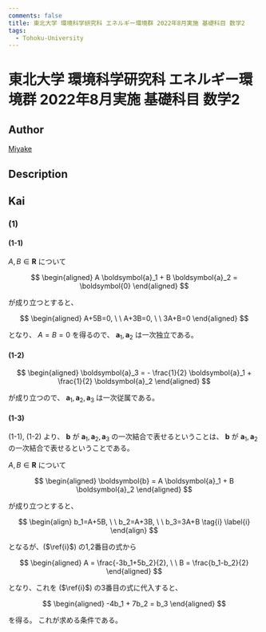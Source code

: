 ```yaml
---
comments: false
title: 東北大学 環境科学研究科 エネルギー環境群 2022年8月実施 基礎科目 数学2
tags:
  - Tohoku-University
---
```

# 東北大学 環境科学研究科 エネルギー環境群 2022年8月実施 基礎科目 数学2

## **Author**
[Miyake](https://miyake.github.io/exams/index.html)

## **Description**

## **Kai**
### (1)
#### (1-1)

$A,B \in \boldsymbol{R}$ について

$$
\begin{aligned}
A \boldsymbol{a}_1 + B \boldsymbol{a}_2 = \boldsymbol{0}
\end{aligned}
$$

が成り立つとすると、

$$
\begin{aligned}
A+5B=0, \ \ A+3B=0, \ \ 3A+B=0
\end{aligned}
$$

となり、 $A=B=0$ を得るので、
$\boldsymbol{a}_1, \boldsymbol{a}_2$ は一次独立である。

#### (1-2)

$$
\begin{aligned}
\boldsymbol{a}_3
= - \frac{1}{2} \boldsymbol{a}_1 + \frac{1}{2} \boldsymbol{a}_2
\end{aligned}
$$

が成り立つので、
$\boldsymbol{a}_1, \boldsymbol{a}_2, \boldsymbol{a}_3$ は一次従属である。

#### (1-3)
(1-1), (1-2) より、
$\boldsymbol{b}$ が
$\boldsymbol{a}_1, \boldsymbol{a}_2, \boldsymbol{a}_3$
の一次結合で表せるということは、
$\boldsymbol{b}$ が
$\boldsymbol{a}_1, \boldsymbol{a}_2$
の一次結合で表せるということである。

$A,B \in \boldsymbol{R}$ について

$$
\begin{aligned}
\boldsymbol{b} = A \boldsymbol{a}_1 + B \boldsymbol{a}_2
\end{aligned}
$$

が成り立つとすると、

$$
\begin{align}
b_1=A+5B, \ \ b_2=A+3B, \ \ b_3=3A+B
\tag{i} \label{i}
\end{align}
$$

となるが、($\ref{i}$) の1,2番目の式から

$$
\begin{aligned}
A = \frac{-3b_1+5b_2}{2}, \ \ B = \frac{b_1-b_2}{2}
\end{aligned}
$$

となり、これを ($\ref{i}$) の3番目の式に代入すると、

$$
\begin{aligned}
-4b_1 + 7b_2 = b_3
\end{aligned}
$$

を得る。
これが求める条件である。